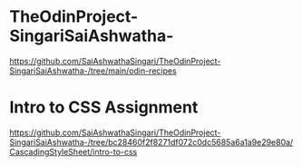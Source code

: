 # TheOdinProject-SingariSaiAshwatha-
https://github.com/SaiAshwathaSingari/TheOdinProject-SingariSaiAshwatha-/tree/main/odin-recipes
# Intro to CSS Assignment
https://github.com/SaiAshwathaSingari/TheOdinProject-SingariSaiAshwatha-/tree/bc28460f2f8271df072c0dc5685a6a1a9e29e80a/CascadingStyleSheet/intro-to-css
